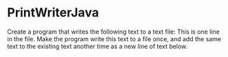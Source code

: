 # PrintWriterJava
Create a program that writes the following text to a text file: This is one line in the file. Make the program write this text to a file once, and add the same text to the existing text another time as a new line of text below.
